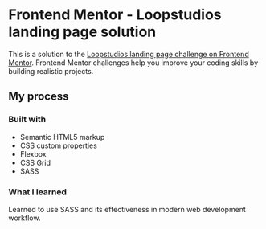 # Frontend Mentor - Loopstudios landing page solution

This is a solution to the [Loopstudios landing page challenge on Frontend Mentor](https://www.frontendmentor.io/challenges/loopstudios-landing-page-N88J5Onjw). Frontend Mentor challenges help you improve your coding skills by building realistic projects.

## My process

### Built with

- Semantic HTML5 markup
- CSS custom properties
- Flexbox
- CSS Grid
- SASS

### What I learned

Learned to use SASS and its effectiveness in modern web development workflow.
